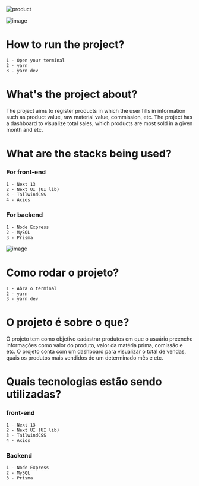 
![product](https://github.com/Lippi99/dashboard_product_management/assets/65247407/dab1ff91-97f7-4318-a78b-6782d1c1209c)



![image](https://github.com/Lippi99/dashboard_product_management/assets/65247407/94d038fb-672b-41cf-8fac-43c38dcbdd48)

# How to run the project?
```
1 - Open your terminal
2 - yarn
3 - yarn dev
```
# What's the project about?
The project aims to register products in which the user fills in information such as product value, raw material value, commission, etc.
The project has a dashboard to visualize total sales, which products are most sold in a given month and etc.

# What are the stacks being used?
### For front-end
```
1 - Next 13
2 - Next UI (UI lib)
3 - TailwindCSS
4 - Axios
```

### For backend
```
1 - Node Express
2 - MySQL
3 - Prisma
```


![image](https://github.com/Lippi99/dashboard_product_management/assets/65247407/a59abaaa-c471-4a01-8149-d09a0f72ddbb)
# Como rodar o projeto?
```
1 - Abra o terminal
2 - yarn
3 - yarn dev
```
# O projeto é sobre o que?
O projeto tem como objetivo cadastrar produtos em que o usuário preenche informações como valor do produto, valor da matéria prima, comissão e etc.
O projeto conta com um dashboard para visualizar o total de vendas, quais os produtos mais vendidos de um determinado mês e etc.

# Quais tecnologias estão sendo utilizadas?
### front-end
```
1 - Next 13
2 - Next UI (UI lib)
3 - TailwindCSS
4 - Axios
```

### Backend
```
1 - Node Express
2 - MySQL
3 - Prisma
```

